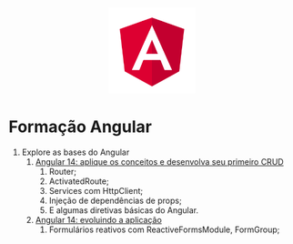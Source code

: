 <p align="center">
  <img width='30%' src=".github/angular.svg" alt="Angular">
</p>

# Formação Angular

1. Explore as bases do Angular
   1. [Angular 14: aplique os conceitos e desenvolva seu primeiro CRUD](/memoteca)
      1. Router;
      2. ActivatedRoute;
      3. Services com HttpClient;
      4. Injeção de dependências de props;
      5. E algumas diretivas básicas do Angular.
   2. [Angular 14: evoluindo a aplicação](/memoteca)
      1. Formulários reativos com ReactiveFormsModule, FormGroup;